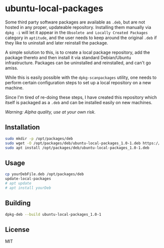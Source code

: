 # ubuntu-local-packages

Some third party software packages are available as `.deb`, but are not hosted in any proper, updateable repository. Installing them manually via `dpkg -i` will let it appear in the `Obsolete and Locally Created Packages` category in `aptitude`, and the user needs to keep around the original `.deb` if they like to uninstall and later reinstall the package.

A simple solution to this, is to create a local package repository, add the package thereto and then install it via standard Debian/Ubuntu infrastructure. Packages can be uninstalled and reinstalled, and can't go amiss.

While this is easily possible with the `dpkg-scanpackages` utility, one needs to perform certain configuration steps to set up a local repository on a new machine.

Since I'm tired of re-doing these steps, I have created this repository which itself is packaged as a `.deb` and can be installed easily on new machines.

*Warning: Alpha quality, use at your own risk.*

## Installation

```bash
sudo mkdir -p /opt/packages/deb
sudo wget -O /opt/packages/deb/ubuntu-local-packages_1.0-1.deb https://github.com/csachs/ubuntu-local-packages/releases/download/v1.0-1/ubuntu-local-packages_1.0-1.deb
sudo apt install /opt/packages/deb/ubuntu-local-packages_1.0-1.deb
```



## Usage

```bash
cp yourDebFile.deb /opt/packages/deb
update-local-packages
# apt update
# apt install yourDeb
```

## Building

```bash
dpkg-deb --build ubuntu-local-packages_1.0-1
```



## License

MIT

